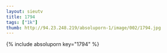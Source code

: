 ```yaml
--- 
layout: sieutv
title: 1794
tags: ["1k"]
thumb: http://94.23.248.219/absoluporn-1/image/002/1794.jpg
---
```

{% include absoluporn key="1794" %} 
